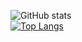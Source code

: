 ![GitHub stats](https://github-readme-stats.vercel.app/api?username=Withene&show_icons=true)  
[![Top Langs](https://github-readme-stats.vercel.app/api/top-langs/?username=Withene)](https://github.com/anuraghazra/github-readme-stats)
